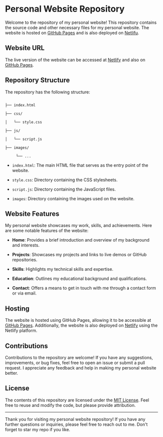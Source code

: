 # Personal Website Repository

Welcome to the repository of my personal website! This repository contains the source code and other necessary files for my personal website. The website is hosted on [GitHub Pages](https://akhil-mahesh.github.io/Personal-Website/) and is also deployed on [Netlifu](https://akhilmahesh.netlify.app/).

## Website URL

The live version of the website can be accessed at [Netlify](https://akhilmahesh.netlify.app/) and also on [GitHub Pages](https://akhil-mahesh.github.io/Personal-Website/).

## Repository Structure

The repository has the following structure:

```

├── index.html

├── css/

│   └── style.css

├── js/

│   └── script.js

├── images/

     └── ...

```

- `index.html`: The main HTML file that serves as the entry point of the website.

- `style.css`: Directory containing the CSS stylesheets.

- `script.js`: Directory containing the JavaScript files.

- `images`: Directory containing the images used on the website.


## Website Features

My personal website showcases my work, skills, and achievements. Here are some notable features of the website:

- **Home**: Provides a brief introduction and overview of my background and interests.

- **Projects**: Showcases my projects and links to live demos or GitHub repositories.

- **Skills**: Highlights my technical skills and expertise.

- **Education**: Outlines my educational background and qualifications.

- **Contact**: Offers a means to get in touch with me through a contact form or via email.

## Hosting

The website is hosted using GitHub Pages, allowing it to be accessible at [GitHub Pages](https://akhil-mahesh.github.io/Personal-Website/). Additionally, the website is also deployed on [Netlify](https://akhilmahesh.netlify.app/) using the Netlify platform.

## Contributions

Contributions to the repository are welcome! If you have any suggestions, improvements, or bug fixes, feel free to open an issue or submit a pull request. I appreciate any feedback and help in making my personal website better.

## License

The contents of this repository are licensed under the [MIT License](LICENSE). Feel free to reuse and modify the code, but please provide attribution.

---

Thank you for visiting my personal website repository! If you have any further questions or inquiries, please feel free to reach out to me. Don't forget to star my repo if you like.

